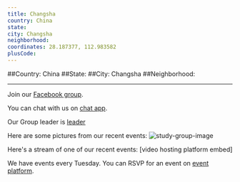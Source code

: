 ```yaml
---
title: Changsha
country: China
state: 
city: Changsha
neighborhood: 
coordinates: 28.187377, 112.983582
plusCode:
---
```


##Country: China
##State: 
##City: Changsha
##Neighborhood: 
*****
Join our [Facebook group](https://www.facebook.com/groups/free.code.camp.changsha).

You can chat with us on [chat app]().

Our Group leader is [leader]()

Here are some pictures from our recent events:
![study-group-image]()

Here's a stream of one of our recent events:
[video hosting platform embed]

We have events every Tuesday. You can RSVP for an event on [event platform]().
